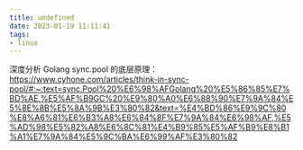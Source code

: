 ```yaml
---
title: undefined
date: 2023-01-19 11:11:41
tags:
- linux
---
```


深度分析 Golang sync.pool 的底层原理：https://www.cyhone.com/articles/think-in-sync-pool/#:~:text=sync.Pool%20%E6%98%AFGolang%20%E5%86%85%E7%BD%AE,%E5%AF%B9GC%20%E9%80%A0%E6%88%90%E7%9A%84%E5%8E%8B%E5%8A%9B%E3%80%82&text=%E4%BD%86%E9%9C%80%E8%A6%81%E6%B3%A8%E6%84%8F%E7%9A%84%E6%98%AF,%E5%AD%98%E5%82%A8%E6%8C%81%E4%B9%85%E5%AF%B9%E8%B1%A1%E7%9A%84%E5%9C%BA%E6%99%AF%E3%80%82



